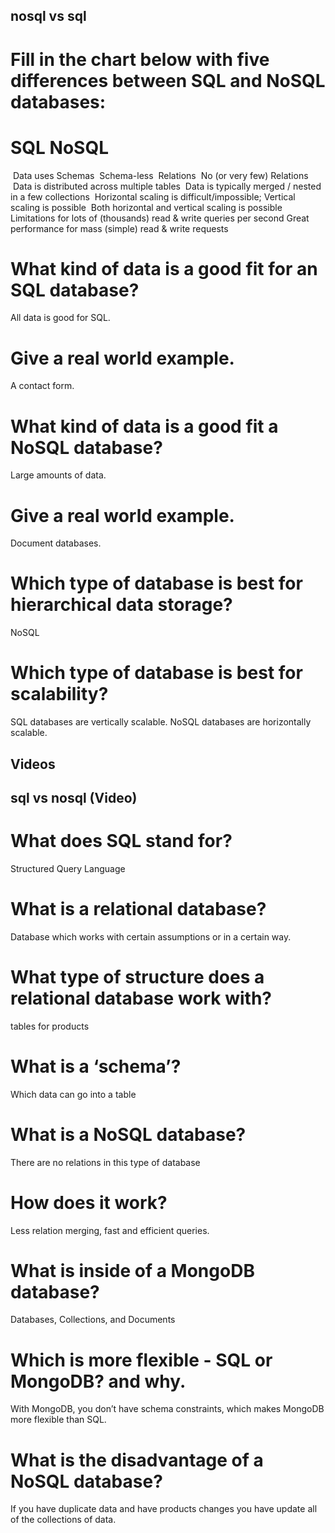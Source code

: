## nosql vs sql

# Fill in the chart below with five differences between SQL and NoSQL databases:

# SQL	NoSQL
 Data uses Schemas	 Schema-less
 Relations	 No (or very few) Relations
 Data is distributed across multiple tables	 Data is typically merged / nested in a few collections
 Horizontal scaling is difficult/impossible; Vertical scaling is possible	 Both horizontal and vertical scaling is possible
 Limitations for lots of (thousands) read & write queries per second	Great performance for mass (simple) read & write requests

# What kind of data is a good fit for an SQL database?
All data is good for SQL.
# Give a real world example.
A contact form.
# What kind of data is a good fit a NoSQL database?
Large amounts of data.
# Give a real world example.
Document databases.
# Which type of database is best for hierarchical data storage?
NoSQL
# Which type of database is best for scalability?
SQL databases are vertically scalable.
NoSQL databases are horizontally scalable.

## Videos

## sql vs nosql (Video)

# What does SQL stand for?
Structured Query Language
# What is a relational database?
Database which works with certain assumptions or in a certain way.
# What type of structure does a relational database work with?
tables for products
# What is a ‘schema’?
Which data can go into a table
# What is a NoSQL database?
There are no relations in this type of database
# How does it work?
Less relation merging, fast and efficient queries.
# What is inside of a MongoDB database?
Databases, Collections, and Documents
# Which is more flexible - SQL or MongoDB? and why.
With MongoDB, you don’t have schema constraints, which makes MongoDB more flexible than SQL.
# What is the disadvantage of a NoSQL database?
If you have duplicate data and have products changes you have update all of the collections of data.

